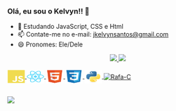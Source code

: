 ### Olá, eu sou o Kelvyn!! 👋


- 🌱 Estudando JavaScript, CSS e Html
- 📫 Contate-me no e-mail: jkelvynsantos@gmail.com 
- 😄 Pronomes: Ele/Dele

<div align="center">
  <a href="https://github.com/Kelvynq">
  <img height="180em" src="https://github-readme-stats.vercel.app/api?username=Kelvynq&show_icons=true&theme=dark&include_all_commits=true&count_private=true"/>
  <img height="180em" src="https://github-readme-stats.vercel.app/api/top-langs/?username=Kelvynq&layout=compact&langs_count=7&theme=dark"/>
</div>
  <div style="display: inline_block"><br>
  <img align="center" alt="Rafa-Js" height="30" width="40" src="https://raw.githubusercontent.com/devicons/devicon/master/icons/javascript/javascript-plain.svg">
  <img align="center" alt="Rafa-React" height="30" width="40" src="https://raw.githubusercontent.com/devicons/devicon/master/icons/react/react-original.svg">
  <img align="center" alt="Rafa-HTML" height="30" width="40" src="https://raw.githubusercontent.com/devicons/devicon/master/icons/html5/html5-original.svg">
  <img align="center" alt="Rafa-CSS" height="30" width="40" src="https://raw.githubusercontent.com/devicons/devicon/master/icons/css3/css3-original.svg">
  <img align="center" alt="Rafa-Python" height="30" width="40" src="https://raw.githubusercontent.com/devicons/devicon/master/icons/python/python-original.svg">
  <img align="center" alt="Rafa-C" height="30" width="40"src="https://cdn.jsdelivr.net/gh/devicons/devicon/icons/c/c-original.svg">
          
</div>
 
 ##
  
  <div> 
  <a href="https://www.linkedin.com/in/kelvyn-silva-844286214" target="_blank"><img src="https://img.shields.io/badge/-LinkedIn-%230077B5?style=for-the-badge&logo=linkedin&logoColor=white" target="_blank"></a> 
</div>
